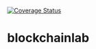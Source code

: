 [![Coverage Status](https://coveralls.io/repos/github/max003003003/blockchainlab/badge.svg?branch=master)](https://coveralls.io/github/max003003003/blockchainlab?branch=master)
# blockchainlab
